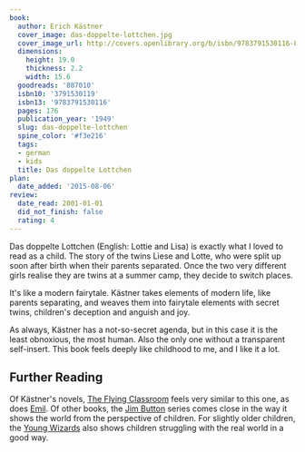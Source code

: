 ```yaml
---
book:
  author: Erich Kästner
  cover_image: das-doppelte-lottchen.jpg
  cover_image_url: http://covers.openlibrary.org/b/isbn/9783791530116-L.jpg
  dimensions:
    height: 19.0
    thickness: 2.2
    width: 15.6
  goodreads: '887010'
  isbn10: '3791530119'
  isbn13: '9783791530116'
  pages: 176
  publication_year: '1949'
  slug: das-doppelte-lottchen
  spine_color: '#f3e216'
  tags:
  - german
  - kids
  title: Das doppelte Lottchen
plan:
  date_added: '2015-08-06'
review:
  date_read: 2001-01-01
  did_not_finish: false
  rating: 4
---
```


Das doppelte Lottchen (English: Lottie and Lisa) is exactly what I loved to read as a child. The story of the twins
Liese and Lotte, who were split up soon after birth when their parents separated. Once the two very different girls
realise they are twins at a summer camp, they decide to switch places.

It's like a modern fairytale. Kästner takes elements of modern life, like parents separating, and weaves them into
fairytale elements with secret twins, children's deception and anguish and joy.

As always, Kästner has a not-so-secret agenda, but in this case it is the least obnoxious, the most human. Also the only
one without a transparent self-insert. This book feels deeply like childhood to me, and I like it a lot.

## Further Reading

Of Kästner's novels, [The Flying Classroom](https://books.rixx.de/reviews/2001/das-fliegende-klassenzimmer) feels very
similar to this one, as does [Emil](https://books.rixx.de/reviews/2004/emil-and-the-detectives). Of other books, the
[Jim Button](https://books.rixx.de/reviews/1999/jim-knopf-und-lukas-der-lokomotivfuhrer) series comes close in the way
it shows the world from the perspective of children. For slightly older children, the [Young
Wizards](https://books.rixx.de/reviews/2016/so-you-want-to-be-a-wizard) also shows children struggling with the real
world in a good way.
